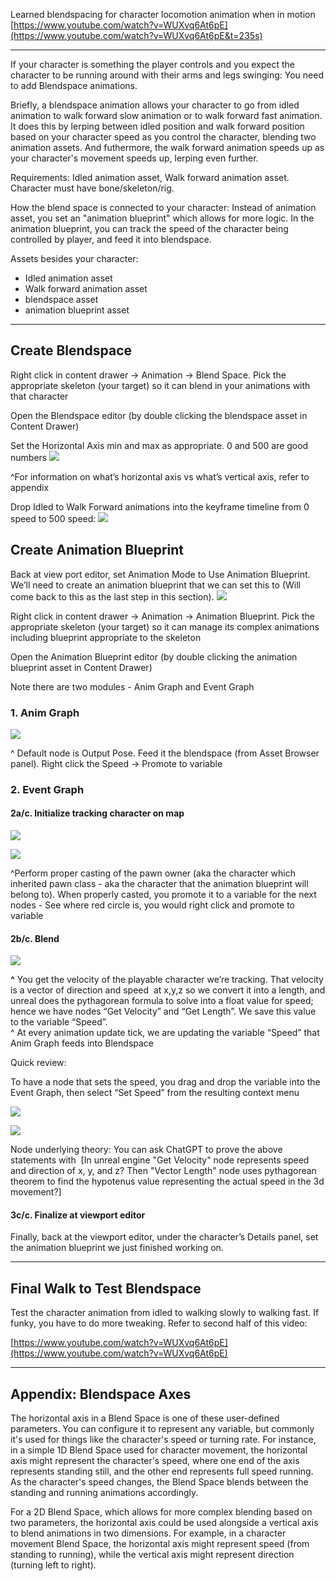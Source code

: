 
Learned blendspacing for character locomotion animation when in motion
[https://www.youtube.com/watch?v=WUXvq6At6pE](https://www.youtube.com/watch?v=WUXvq6At6pE&t=235s)

---

If your character is something the player controls and you expect the character to be running around with their arms and legs swinging: You need to add Blendspace animations.

Briefly, a blendspace animation allows your character to go from idled animation to walk forward slow animation or to walk forward fast animation. It does this by lerping between idled position and walk forward position based on your character speed as you control the character, blending two animation assets. And futhermore, the walk forward animation speeds up as your character's movement speeds up, lerping even further.

Requirements: Idled animation asset, Walk forward animation asset. Character must have bone/skeleton/rig.

How the blend space is connected to your character:
Instead of animation asset, you set an "animation blueprint" which allows for more logic. In the animation blueprint, you can track the speed of the character being controlled by player, and feed it into blendspace.

Assets besides your character:
- Idled animation asset
- Walk forward animation asset
- blendspace asset
- animation blueprint asset

---


## Create Blendspace
Right click in content drawer → Animation → Blend Space. Pick the appropriate skeleton (your target) so it can blend in your animations with that character

Open the Blendspace editor (by double clicking the blendspace asset in Content Drawer)

Set the Horizontal Axis min and max as appropriate. 0 and 500 are good numbers
![](https://i.imgur.com/xNRP3ol.png)

^For information on what’s horizontal axis vs what’s vertical axis, refer to appendix

Drop Idled to Walk Forward animations into the keyframe timeline from 0 speed to 500 speed:
![](https://i.imgur.com/ACkLygd.png)

## Create Animation Blueprint

Back at view port editor, set Animation Mode to Use Animation Blueprint. We’ll need to create an animation blueprint that we can set this to (Will come back to this as the last step in this section).
![](https://i.imgur.com/58ylVEn.png)



Right click in content drawer → Animation → Animation Blueprint. Pick the appropriate skeleton (your target) so it can manage its complex animations including blueprint appropriate to the skeleton

Open the Animation Blueprint editor (by double clicking the animation blueprint asset in Content Drawer)

Note there are two modules - Anim Graph and Event Graph

### 1. Anim Graph

![](https://i.imgur.com/IHRDUFI.png)

^ Default node is Output Pose. Feed it the blendspace (from Asset Browser panel). Right click the Speed → Promote to variable

### 2. Event Graph

#### **2a/c. Initialize tracking character on map**

![](https://i.imgur.com/zPFf0Eg.png)

![](https://i.imgur.com/e8LNFKq.png)

^Perform proper casting of the pawn owner (aka the character which inherited pawn class - aka the character that the animation blueprint will belong to). When properly casted, you promote it to a variable for the next nodes - See where red circle is, you would right click and promote to variable


#### **2b/c. Blend**

![](https://i.imgur.com/wc9EJ3A.png)

**^** You get the velocity of the playable character we’re tracking. That velocity is a vector of direction and speed  at x,y,z so we convert it into a length, and unreal does the pythagorean formula to solve into a float value for speed; hence we have nodes “Get Velocity” and “Get Length”. We save this value to the variable “Speed”.  
^ At every animation update tick, we are updating the variable “Speed” that Anim Graph feeds into Blendspace


Quick review:

To have a node that sets the speed, you drag and drop the variable into the Event Graph, then select “Set Speed” from the resulting context menu

![](https://i.imgur.com/oE9ieqR.png)

![](https://i.imgur.com/Lo3s57j.png)

Node underlying theory: You can ask ChatGPT to prove the above statements with  [In unreal engine "Get Velocity" node represents speed and direction of x, y, and z? Then "Vector Length" node uses pythagorean theorem to find the hypotenus value representing the actual speed in the 3d movement?]

#### **3c/c. Finalize at viewport editor**

Finally, back at the viewport editor, under the character’s Details panel, set the animation blueprint we just finished working on.

---

## Final Walk to Test Blendspace

Test the character animation from idled to walking slowly to walking fast. If funky, you have to do more tweaking. Refer to second half of this video:

[https://www.youtube.com/watch?v=WUXvq6At6pE](https://www.youtube.com/watch?v=WUXvq6At6pE)

---

## Appendix: Blendspace Axes

The horizontal axis in a Blend Space is one of these user-defined parameters. You can configure it to represent any variable, but commonly it's used for things like the character's speed or turning rate. For instance, in a simple 1D Blend Space used for character movement, the horizontal axis might represent the character's speed, where one end of the axis represents standing still, and the other end represents full speed running. As the character's speed changes, the Blend Space blends between the standing and running animations accordingly.

For a 2D Blend Space, which allows for more complex blending based on two parameters, the horizontal axis could be used alongside a vertical axis to blend animations in two dimensions. For example, in a character movement Blend Space, the horizontal axis might represent speed (from standing to running), while the vertical axis might represent direction (turning left to right).